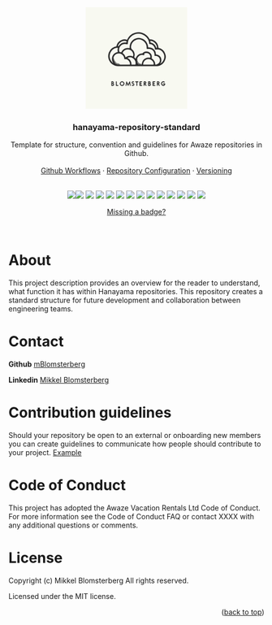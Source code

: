 <br />
<div id="readme-top" align="center">
  <a href="https://github.com/awazevr/">
    <picture>
      <source srcset="logo_inv.svg" media="(prefers-color-scheme: dark)">
      <img src="logo.svg" alt="Logo" width="200" height="200">
    </picture>
  </a>

  <h3 align="center">hanayama-repository-standard</h3>

  <p align="center">
    Template for structure, convention and guidelines for Awaze repositories in Github.
    <br />
    <br />
    <a href="https://github.com/mBlosterberg/hanayama-repository-standard">Github Workflows</a>
    ·
    <a href="https://github.com/mBlosterberg/hanayama-repository-standard">Repository Configuration</a>
    ·
    <a href="https://github.com/mBlosterberg/hanayama-repository-standard">Versioning</a>
  </p>
  <br />
</div>

<div align="center">
<img src="https://img.shields.io/badge/Terraform-7B42BC?style=for-the-badge&logo=terraform&logoColor=white"><img src="https://img.shields.io/badge/next.js-000000?style=for-the-badge&logo=nextdotjs&logoColor=white" /> <img src="https://img.shields.io/badge/typescript-%23007ACC.svg?style=for-the-badge&logo=typescript&logoColor=white"> <img src="https://img.shields.io/badge/Amazon_AWS-FF9900?style=for-the-badge&logo=amazonaws&logoColor=white" /> <img src="https://img.shields.io/badge/AWS-%23FF9900.svg?style=for-the-badge&logo=amazon-aws&logoColor=white"> <img src="https://img.shields.io/badge/github%20actions-%232671E5.svg?style=for-the-badge&logo=githubactions&logoColor=white"> <img src="https://img.shields.io/badge/figma-%23F24E1E.svg?style=for-the-badge&logo=figma&logoColor=white"> <img src="https://img.shields.io/badge/.NET-5C2D91?style=for-the-badge&logo=.net&logoColor=white"> <img src="https://img.shields.io/badge/drupal-%230678BE.svg?style=for-the-badge&logo=drupal&logoColor=white"> <img src="https://img.shields.io/badge/javascript-%23323330.svg?style=for-the-badge&logo=javascript&logoColor=%23F7DF1E"> <img src="https://img.shields.io/badge/express.js-%23404d59.svg?style=for-the-badge&logo=express&logoColor=%2361DAFB"> <img src="https://img.shields.io/badge/spring-%236DB33F.svg?style=for-the-badge&logo=spring&logoColor=white"> <img src="https://img.shields.io/badge/java-%23ED8B00.svg?style=for-the-badge&logo=java&logoColor=white"> <img src="https://img.shields.io/badge/-cypress-%23E5E5E5?style=for-the-badge&logo=cypress&logoColor=058a5e">

[Missing a badge?](https://github.com/Ileriayo/markdown-badges)
</div>
<br>

# About
This project description provides an overview for the reader to understand, what function it has within Hanayama repositories. This repository creates a standard structure for future development and collaboration between engineering teams. 


# Contact 
**Github** [mBlomsterberg](https://github.com/mBlomsterberg) 

**Linkedin** [Mikkel Blomsterberg](https://www.linkedin.com/in/mikkel-blomsterberg-663b785a/)


# Contribution guidelines
Should your repository be open to an external or onboarding new members you can create guidelines to communicate how people should contribute to your project. [Example](https://github.com/github/docs/blob/main/CONTRIBUTING.md)

# Code of Conduct

This project has adopted the Awaze Vacation Rentals Ltd Code of Conduct. For more information see the Code of Conduct FAQ or contact XXXX with any additional questions or comments.

# License

Copyright (c) Mikkel Blomsterberg All rights reserved.

Licensed under the MIT license.

<p align="right">(<a href="#readme-top">back to top</a>)</p>

